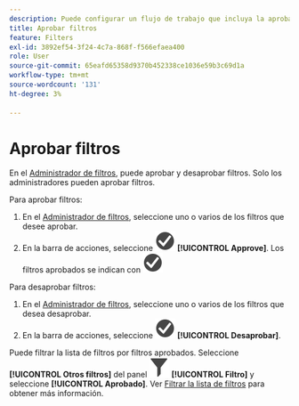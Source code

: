 ```yaml
---
description: Puede configurar un flujo de trabajo que incluya la aprobación de filtros para varios niveles de aplicación, para departamentos específicos o para grupos, y coherente con las políticas de creación de informes.
title: Aprobar filtros
feature: Filters
exl-id: 3892ef54-3f24-4c7a-868f-f566efaea400
role: User
source-git-commit: 65eafd65358d9370b452338ce1036e59b3c69d1a
workflow-type: tm+mt
source-wordcount: '131'
ht-degree: 3%

---
```


# Aprobar filtros

En el [Administrador de filtros](manage-filters.md), puede aprobar y desaprobar filtros. Solo los administradores pueden aprobar filtros.

Para aprobar filtros:

1. En el [Administrador de filtros](manage-filters.md), seleccione uno o varios de los filtros que desee aprobar.
1. En la barra de acciones, seleccione ![CheckmarkCircle](/help/assets/icons/CheckmarkCircle.svg) **[!UICONTROL Approve]**. Los filtros aprobados se indican con ![CheckmarkCircle](/help/assets/icons/CheckmarkCircle.svg)

Para desaprobar filtros:

1. En el [Administrador de filtros](manage-filters.md), seleccione uno o varios de los filtros que desea desaprobar.
1. En la barra de acciones, seleccione ![CheckmarkCircle](/help/assets/icons/CheckmarkCircle.svg) **[!UICONTROL Desaprobar]**.


Puede filtrar la lista de filtros por filtros aprobados. Seleccione **[!UICONTROL Otros filtros]** del panel ![Filtro](/help/assets/icons/Filter.svg) **[!UICONTROL Filtro]** y seleccione **[!UICONTROL Aprobado]**. Ver [Filtrar la lista de filtros](/help/components/filters/filters-filter.md) para obtener más información.
